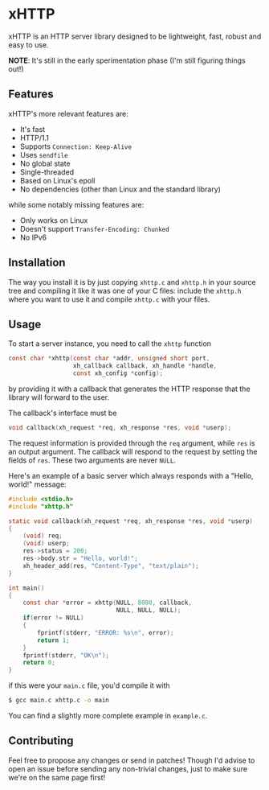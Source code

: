 # xHTTP
xHTTP is an HTTP server library designed to be lightweight, fast, robust and easy to use. 

**NOTE**: It's still in the early sperimentation phase (I'm still figuring things out!)

## Features
xHTTP's more relevant features are:
- It's fast
- HTTP/1.1
- Supports `Connection: Keep-Alive`
- Uses `sendfile`
- No global state
- Single-threaded
- Based on Linux's epoll
- No dependencies (other than Linux and the standard library)

while some notably missing features are:
- Only works on Linux
- Doesn't support `Transfer-Encoding: Chunked`
- No IPv6

## Installation
The way you install it is by just copying `xhttp.c` and `xhttp.h` in your source tree and compiling it like it was one of your C files: include the `xhttp.h` where you want to use it and compile `xhttp.c` with your files.

## Usage
To start a server instance, you need to call the `xhttp` function
```c
const char *xhttp(const char *addr, unsigned short port, 
                  xh_callback callback, xh_handle *handle, 
                  const xh_config *config);
```
by providing it with a callback that generates the HTTP response that the library will forward to the user.

The callback's interface must be
```c
void callback(xh_request *req, xh_response *res, void *userp);
```
The request information is provided through the `req` argument, while `res` is an output argument. The callback will respond to the request by setting the fields of `res`. These two arguments are never `NULL`.

Here's an example of a basic server which always responds with a "Hello, world!" message:

```c
#include <stdio.h>
#include "xhttp.h"

static void callback(xh_request *req, xh_response *res, void *userp)
{
    (void) req;
    (void) userp;
    res->status = 200;
    res->body.str = "Hello, world!";
    xh_header_add(res, "Content-Type", "text/plain");
}

int main()
{
    const char *error = xhttp(NULL, 8080, callback, 
                              NULL, NULL, NULL);
    if(error != NULL)
    {
        fprintf(stderr, "ERROR: %s\n", error);
        return 1;
    }
    fprintf(stderr, "OK\n");
    return 0;
}

```

if this were your `main.c` file, you'd compile it with
```sh
$ gcc main.c xhttp.c -o main
```

You can find a slightly more complete example in `example.c`.

## Contributing
Feel free to propose any changes or send in patches! Though I'd advise to open an issue before sending any non-trivial changes, just to make sure we're on the same page first!
